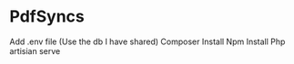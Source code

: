 # PdfSyncs
Add .env file (Use the db I have shared)
Composer Install
Npm Install
Php artisian serve
